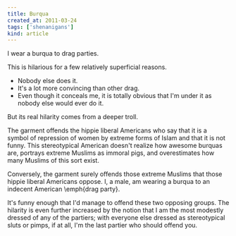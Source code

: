 ```yaml
---
title: Burqua
created_at: 2011-03-24
tags: ['shenanigans']
kind: article
---
```


I wear a burqua to drag parties.

<!-- Insert image here. -->

This is hilarious for a few relatively superficial reasons.

* Nobody else does it.
* It's a lot more convincing than other drag.
* Even though it conceals me, it is totally obvious that I'm under it as nobody else would ever do it.

But its real hilarity comes from a deeper troll.

The garment offends the hippie liberal Americans who say that it is a symbol of repression
of women by extreme forms of Islam and that it is not funny. This stereotypical American
doesn't realize how awesome burquas are, portrays extreme Muslims as immoral pigs, and overestimates
how many Muslims of this sort exist.

Conversely, the garment surely offends those extreme Muslims that those hippie liberal Americans
oppose. I, a male, am wearing a burqua to an indecent American \emph{drag party}.

It's funny enough that I'd manage to offend these two opposing groups. The hilarity is
even further increased by the notion that I am the most modestly dressed of any of the
partiers; with everyone else dressed as stereotypical sluts or pimps, if at all, I'm
the last partier who should offend you.
